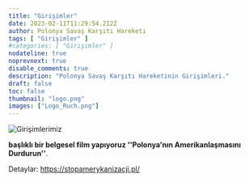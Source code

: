 ```yaml
---
title: "Girişimler"
date: 2023-02-11T11:29:54.212Z
author: Polonya Savaş Karşıtı Hareketi
tags: [ "Girişimler" ]
#categories: [ "Girişimler" ]
nodateline: true
noprevnext: true
disable_comments: true
description: "Polonya Savaş Karşıtı Hareketinin Girişimleri."
draft: false
toc: false
thumbnail: "logo.png"
images: ["Logo_Ruch.png"]
---
```

![Girişimlerimiz](/SAP-1.jpeg)


__başlıklı bir belgesel film yapıyoruz ''Polonya'nın Amerikanlaşmasını Durdurun''__.


Detaylar: https://stopamerykanizacji.pl/
